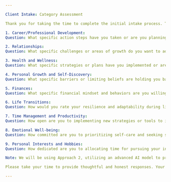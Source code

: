 ```yaml
---

Client Intake: Category Assessment

Thank you for taking the time to complete the initial intake process. The following document outlines the 9 categories we will be exploring further in our coaching sessions. Please provide your responses to the corresponding questions for each category. Your input will help us identify areas of focus and tailor our coaching approach to your needs.

1. Career/Professional Development:
Question: What specific action steps have you taken or are you planning to take to progress towards your career goals and aspirations?

2. Relationships:
Question: What specific challenges or areas of growth do you want to address in your relationships, and what steps are you willing to take to overcome them?

3. Health and Wellness:
Question: What specific strategies or plans have you implemented or are you considering to achieve your health and wellness goals, and how committed are you to following through with them?

4. Personal Growth and Self-Discovery:
Question: What specific barriers or limiting beliefs are holding you back in your personal growth journey, and how committed are you to challenging and overcoming them?

5. Finances:
Question: What specific financial mindset and behaviors are you willing to cultivate or change to improve your financial stability and achieve your financial goals?

6. Life Transitions:
Question: How would you rate your resilience and adaptability during life transitions, and what specific strategies or resources are you open to exploring to enhance your coping skills during these transitions?

7. Time Management and Productivity:
Question: How open are you to implementing new strategies or tools to improve your time management and productivity, and how committed are you to making these changes?

8. Emotional Well-being:
Question: How committed are you to prioritizing self-care and seeking support for your emotional well-being, and what specific steps are you willing to take to nurture your emotional health?

9. Personal Interests and Hobbies:
Question: How dedicated are you to allocating time for pursuing your interests and hobbies, and what specific actions are you willing to take to ensure you make them a priority in your life?

Note: We will be using Approach 2, utilizing an advanced AI model to predict the top 3 categories that would be most beneficial for you to work on. However, you will have the opportunity to re-select other categories if you disagree with the initial recommendations.

Please take your time to provide thoughtful and honest responses. Your input will guide our coaching sessions and ensure we address the areas that matter most to you. We look forward to supporting your growth and development.

---
```



